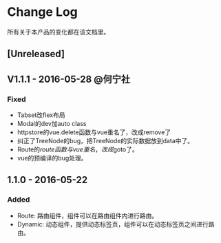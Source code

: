 # Change Log
所有关于本产品的变化都在该文档里。

## [Unreleased]

## V1.1.1 - 2016-05-28 @何宁社
### Fixed
- Tabset改flex布局
- Modal的dev加auto class
- httpstore的vue.delete函数与vue重名了，改成remove了
- 纠正了TreeNode的bug，把TreeNode的实际数据放到data中了。
- Route的$route函数与vue重名，改成$goto了。
- vue的预编译的bug处理。

## 1.1.0 - 2016-05-22
### Added
- Route: 路由组件，组件可以在路由组件内进行路由。
- Dynamic: 动态组件，提供动态标签页，组件可以在动态标签页之间进行路由。
